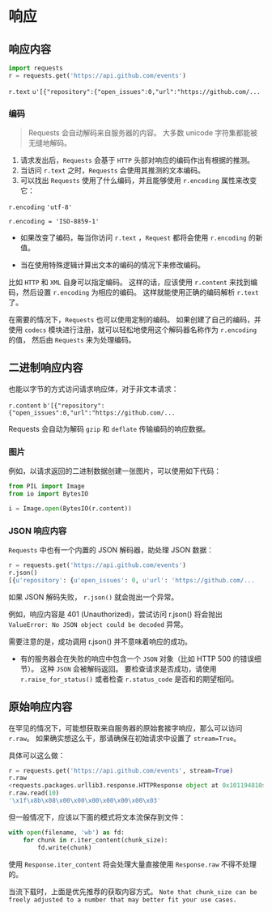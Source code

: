 # 响应

## 响应内容

```python
import requests
r = requests.get('https://api.github.com/events')
```

`r.text`
`u'[{"repository":{"open_issues":0,"url":"https://github.com/...`

### 编码

> Requests 会自动解码来自服务器的内容。
> 大多数 unicode 字符集都能被无缝地解码。

1. 请求发出后，`Requests` 会基于 `HTTP` 头部对响应的编码作出有根据的推测。
2. 当访问 `r.text` 之时，`Requests` 会使用其推测的文本编码。
3. 可以找出 `Requests` 使用了什么编码，并且能够使用 `r.encoding` 属性来改变它：

`r.encoding`
`'utf-8'`

`r.encoding = 'ISO-8859-1'`

- 如果改变了编码，每当你访问 `r.text` ，`Request` 都将会使用 `r.encoding` 的新值。

- 当在使用特殊逻辑计算出文本的编码的情况下来修改编码。

比如 `HTTP` 和 `XML` 自身可以指定编码。
  这样的话，应该使用 `r.content` 来找到编码，然后设置 `r.encoding` 为相应的编码。
  这样就能使用正确的编码解析 `r.text` 了。

在需要的情况下，`Requests` 也可以使用定制的编码。
  如果创建了自己的编码，并使用 `codecs` 模块进行注册，就可以轻松地使用这个解码器名称作为 `r.encoding` 的值， 然后由 `Requests` 来为处理编码。

## 二进制响应内容

也能以字节的方式访问请求响应体，对于非文本请求：

`r.content`
`b'[{"repository":{"open_issues":0,"url":"https://github.com/...`

Requests 会自动为解码 `gzip` 和 `deflate` 传输编码的响应数据。

### 图片 
例如，以请求返回的二进制数据创建一张图片，可以使用如下代码：

```python
from PIL import Image
from io import BytesIO

i = Image.open(BytesIO(r.content))
```

### JSON 响应内容

`Requests` 中也有一个内置的 JSON 解码器，助处理 JSON 数据：

```python
r = requests.get('https://api.github.com/events')
r.json()
[{u'repository': {u'open_issues': 0, u'url': 'https://github.com/...
```

如果 JSON 解码失败， `r.json()` 就会抛出一个异常。

例如，响应内容是 401 (Unauthorized)，尝试访问 r.json() 将会抛出 `ValueError: No JSON object could be decoded` 异常。

需要注意的是，成功调用 r.json() 并不意味着响应的成功。

- 有的服务器会在失败的响应中包含一个 `JSON` 对象（比如 HTTP 500 的错误细节）。
  这种 `JSON` 会被解码返回。
  要检查请求是否成功，请使用 `r.raise_for_status()` 或者检查 `r.status_code` 是否和的期望相同。

## 原始响应内容

在罕见的情况下，可能想获取来自服务器的原始套接字响应，那么可以访问 `r.raw`。
如果确实想这么干，那请确保在初始请求中设置了 `stream=True`。

具体可以这么做：

```python
r = requests.get('https://api.github.com/events', stream=True)
r.raw
<requests.packages.urllib3.response.HTTPResponse object at 0x101194810>
r.raw.read(10)
'\x1f\x8b\x08\x00\x00\x00\x00\x00\x00\x03'
```

但一般情况下，应该以下面的模式将文本流保存到文件：

```python
with open(filename, 'wb') as fd:
    for chunk in r.iter_content(chunk_size):
        fd.write(chunk)
```

使用 `Response.iter_content` 将会处理大量直接使用 `Response.raw` 不得不处理的。 

当流下载时，上面是优先推荐的获取内容方式。 `Note that chunk_size can be freely adjusted to a number that may better fit your use cases.`
